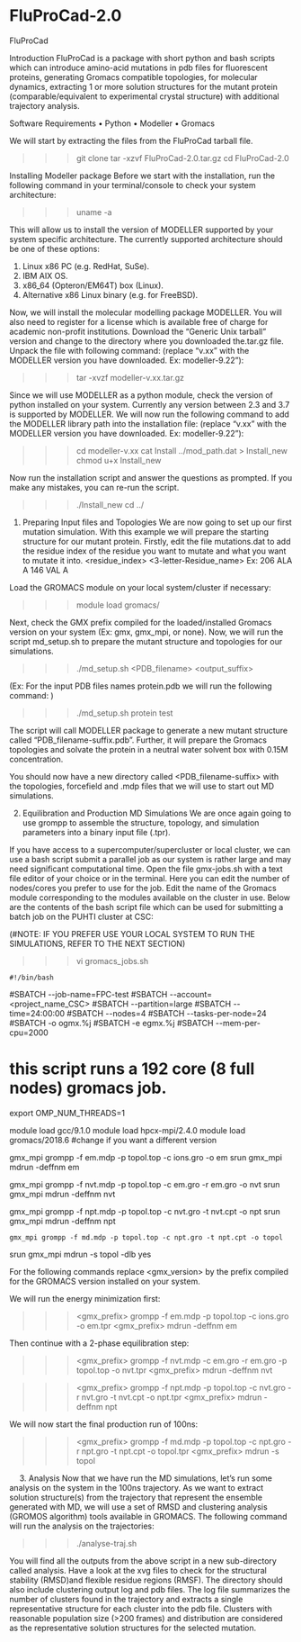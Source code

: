 # FluProCad-2.0

FluProCad

Introduction
FluProCad is a package with short python and bash scripts which can introduce amino-acid mutations in pdb files for fluorescent proteins, generating Gromacs compatible topologies, for molecular dynamics, extracting 1 or more solution structures for the mutant protein (comparable/equivalent to experimental crystal structure) with additional trajectory analysis.

Software Requirements
•	Python
•	Modeller
•	Gromacs

We will start by extracting the files from the FluProCad tarball file. 

>>>	git clone 
>>>	tar -xzvf FluProCad-2.0.tar.gz
>>>	cd FluProCad-2.0

Installing Modeller package
Before we start with the installation, run the following command in your terminal/console to check your system architecture:

>>>	uname -a

This will allow us to install the version of MODELLER supported by your system specific architecture. The currently supported architecture should be one of these options:

1)	Linux x86 PC (e.g. RedHat, SuSe).
2)	IBM AIX OS.
3)	x86_64 (Opteron/EM64T) box (Linux).
4)	Alternative x86 Linux binary (e.g. for FreeBSD).

Now, we will install the molecular modelling package MODELLER. You will also need to register for a license which is available free of charge for academic non-profit institutions.
Download the “Generic Unix tarball” version and change to the directory where you downloaded the.tar.gz file. Unpack the file with following command:
(replace “v.xx” with the MODELLER version you have downloaded. Ex: modeller-9.22”):

>>>	tar -xvzf modeller-v.xx.tar.gz 

Since we will use MODELLER as a python module, check the version of python installed on your system. Currently any version between 2.3 and 3.7 is supported by MODELLER. 
We will now run the following command to add the MODELLER library path into the installation file: 
(replace “v.xx” with the MODELLER version you have downloaded. Ex: modeller-9.22”):

>>>	cd modeller-v.xx
>>>	cat Install ../mod_path.dat > Install_new
>>>	chmod u+x Install_new

Now run the installation script and answer the questions as prompted. If you make any mistakes, you can re-run the script.

>>>	./Install_new
>>>	cd ../



1.	Preparing Input files and Topologies
We are now going to set up our first mutation simulation. With this example we will prepare the starting structure for our mutant protein. Firstly, edit the file mutations.dat to add the residue index of the residue you want to mutate and what you want to mutate it into.
<residue_index> <3-letter-Residue_name> <single-letter-ChainID>
Ex:	206 ALA A
146 VAL A

Load the GROMACS module on your local system/cluster if necessary:

>>>	module load gromacs/<version>

Next, check the GMX prefix compiled for the loaded/installed Gromacs version on your system (Ex: gmx, gmx_mpi, or none). Now, we will run the script md_setup.sh to prepare the mutant structure and topologies for our simulations.
 
>>>	./md_setup.sh <PDB_filename> <output_suffix>

(Ex: For the input PDB files names protein.pdb we will run the following command: )

>>>	./md_setup.sh protein test 

The script will call MODELLER package to generate a new mutant structure called “PDB_filename-suffix.pdb”. Further, it will prepare the Gromacs topologies and solvate the protein in a neutral water solvent box with 0.15M concentration. 

You should now have a new directory called <PDB_filename-suffix> with the topologies, forcefield and .mdp files that we will use to start out MD simulations.


2.	Equilibration and Production MD Simulations
We are once again going to use grompp to assemble the structure, topology, and simulation parameters into a binary input file (.tpr). 

If you have access to a supercomputer/supercluster or local cluster, we can use a bash script submit a parallel job as our system is rather large and may need significant computational time.
Open the file gmx-jobs.sh with a text file editor of your choice or in the terminal. Here you can edit the number of nodes/cores you prefer to use for the job. Edit the name of the Gromacs module corresponding to the modules available on the cluster in use.
Below are the contents of the bash script file which can be used for submitting a batch job on the PUHTI cluster at CSC: 

(#NOTE: IF YOU PREFER USE YOUR LOCAL SYSTEM TO RUN THE SIMULATIONS, REFER TO THE NEXT SECTION)

>>>	vi gromacs_jobs.sh

	#!/bin/bash
#SBATCH --job-name=FPC-test
#SBATCH --account=<project_name_CSC>
#SBATCH --partition=large
#SBATCH --time=24:00:00
#SBATCH --nodes=4
#SBATCH --tasks-per-node=24
#SBATCH -o ogmx.%j
#SBATCH -e egmx.%j
#SBATCH --mem-per-cpu=2000

# this script runs a 192 core (8 full nodes) gromacs job.
export OMP_NUM_THREADS=1

module load gcc/9.1.0
module load hpcx-mpi/2.4.0
module load gromacs/2018.6 	  #change if you want a different version

gmx_mpi grompp -f em.mdp -p topol.top -c ions.gro -o em
srun gmx_mpi mdrun -deffnm em

gmx_mpi grompp -f nvt.mdp -p topol.top -c em.gro -r em.gro -o nvt
srun gmx_mpi mdrun -deffnm nvt

gmx_mpi grompp -f npt.mdp -p topol.top -c nvt.gro -t nvt.cpt -o npt
srun gmx_mpi mdrun -deffnm npt

	gmx_mpi grompp -f md.mdp -p topol.top -c npt.gro -t npt.cpt -o topol
srun gmx_mpi mdrun -s topol -dlb yes



For the following commands replace <gmx_version> by the prefix compiled for the GROMACS version installed on your system.

We will run the energy minimization first:

>>>	<gmx_prefix> grompp -f em.mdp -p topol.top -c ions.gro -o em.tpr
>>>	<gmx_prefix> mdrun -deffnm em

Then continue with a 2-phase equilibration step:

>>>	<gmx_prefix> grompp -f nvt.mdp -c em.gro -r em.gro -p topol.top -o nvt.tpr
>>>	<gmx_prefix> mdrun -deffnm nvt


>>>	<gmx_prefix> grompp -f npt.mdp -p topol.top -c nvt.gro -r nvt.gro -t nvt.cpt -o npt.tpr
>>>	<gmx_prefix> mdrun -deffnm npt

We will now start the final production run of 100ns:

>>>	<gmx_prefix> grompp -f md.mdp -p topol.top -c npt.gro -r npt.gro -t npt.cpt -o topol.tpr
>>>	<gmx_prefix> mdrun -s topol

 
3.	Analysis 
Now that we have run the MD simulations, let’s run some analysis on the system in the 100ns trajectory. As we want to extract solution structure(s) from the trajectory that represent the ensemble generated with MD, we will use a set of RMSD and clustering analysis (GROMOS algorithm) tools available in GROMACS. The following command will run the analysis on the trajectories:

>>>	./analyse-traj.sh <output-tag>

You will find all the outputs from the above script in a new sub-directory called analysis. Have a look at the xvg files to check for the structural stability (RMSD)and flexible residue regions (RMSF).
The directory should also include clustering output log and pdb files. The log file summarizes the number of clusters found in the trajectory and extracts a single representative structure for each cluster into the pdb file.
Clusters with reasonable population size (>200 frames) and distribution are considered as the representative solution structures for the selected mutation.



